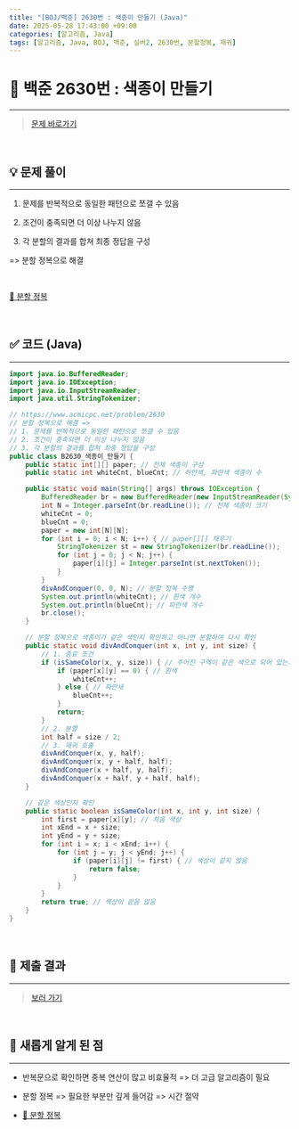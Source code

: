 ```yaml
---
title: "[BOJ/백준] 2630번 : 색종이 만들기 (Java)"
date: 2025-05-28 17:43:00 +09:00
categories: [알고리즘, Java]
tags: [알고리즘, Java, BOJ, 백준, 실버2, 2630번, 분할정복, 재귀]
---
```


<!-- ========================================================================== -->

# 📘 백준 2630번 : 색종이 만들기

---

> [문제 바로가기](https://www.acmicpc.net/problem/2630)

<br/>

<!-- ========================================================================== -->

## 💡 문제 풀이

---

1. 문제를 반복적으로 동일한 패턴으로 쪼갤 수 있음

2. 조건이 충족되면 더 이상 나누지 않음

3. 각 분할의 결과를 합쳐 최종 정답을 구성

=> 분할 정복으로 해결

<br/>

[📝 분할 정복](https://juyeoon.github.io/)

<br/>

<!-- ========================================================================== -->

## ✅ 코드 (Java)

---

```java
import java.io.BufferedReader;
import java.io.IOException;
import java.io.InputStreamReader;
import java.util.StringTokenizer;

// https://www.acmicpc.net/problem/2630
// 분할 정복으로 해결 =>
// 1. 문제를 반복적으로 동일한 패턴으로 쪼갤 수 있음
// 2. 조건이 충족되면 더 이상 나누지 않음
// 3. 각 분할의 결과를 합쳐 최종 정답을 구성
public class B2630_색종이_만들기 {
	public static int[][] paper; // 전체 색종이 구성
	public static int whiteCnt, blueCnt; // 하얀색, 파란색 색종이 수

	public static void main(String[] args) throws IOException {
		BufferedReader br = new BufferedReader(new InputStreamReader(System.in));
		int N = Integer.parseInt(br.readLine()); // 전체 색종이 크기
		whiteCnt = 0;
		blueCnt = 0;
		paper = new int[N][N];
		for (int i = 0; i < N; i++) { // paper[][] 채우기
			StringTokenizer st = new StringTokenizer(br.readLine());
			for (int j = 0; j < N; j++) {
				paper[i][j] = Integer.parseInt(st.nextToken());
			}
		}
		divAndConquer(0, 0, N); // 분할 정복 수행
		System.out.println(whiteCnt); // 흰색 개수
		System.out.println(blueCnt); // 파란색 개수
		br.close();
	}

	// 분할 정복으로 색종이가 같은 색인지 확인하고 아니면 분할하여 다시 확인
	public static void divAndConquer(int x, int y, int size) {
		// 1. 종료 조건
		if (isSameColor(x, y, size)) { // 주어진 구역이 같은 색으로 되어 있는지 확인
			if (paper[x][y] == 0) { // 흰색
				whiteCnt++;
			} else { // 파란새
				blueCnt++;
			}
			return;
		}
		// 2. 분할
		int half = size / 2;
		// 3. 재귀 호출
		divAndConquer(x, y, half);
		divAndConquer(x, y + half, half);
		divAndConquer(x + half, y, half);
		divAndConquer(x + half, y + half, half);
	}

	// 같은 색상인지 확인
	public static boolean isSameColor(int x, int y, int size) {
		int first = paper[x][y]; // 처음 색상
		int xEnd = x + size;
		int yEnd = y + size;
		for (int i = x; i < xEnd; i++) {
			for (int j = y; j < yEnd; j++) {
				if (paper[i][j] != first) { // 색상이 같지 않음
					return false;
				}
			}
		}
		return true; // 색상이 같음 않음
	}
}


```

<br/>

<!-- ========================================================================== -->

## 💾 제출 결과

---

> [보러 가기](https://www.acmicpc.net/status?from_mine=1&problem_id=2630&user_id=juyn2000)

<br/>

<!-- ========================================================================== -->

## 🧩 새롭게 알게 된 점

---

- 반복문으로 확인하면 중복 연산이 많고 비효율적 => 더 고급 알고리즘이 필요

- 분할 정복 => 필요한 부분만 깊게 들어감 => 시간 절약

- [📝 분할 정복](https://juyeoon.github.io/)

<br/>

<!-- ========================================================================== -->

<!--

## 🔗 참고한 자료

---

- []()

- []()

<br/>
-->
